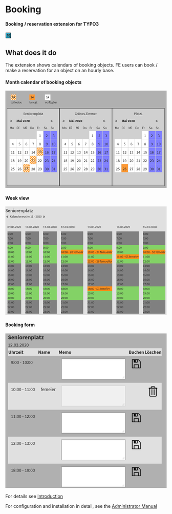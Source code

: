 # Booking

#### Booking / reservation extension for TYPO3

![Icon](/ext_icon.gif "Extension icon")


What does it do
---------------

The extension shows calendars of booking objects.  FE users can book / make a reservation for an object on an hourly base.

#### Month calendar of booking objects
![Calendar](Documentation/Images/Introduction/MonthCalendar.png "Calendar of month")

#### Week view
![Calendar](Documentation/Images/Introduction/WeekCalendar.png "Calendar of week")

#### Booking form
![Calendar](Documentation/Images/Introduction/BookingForm.png "Booking form")


For  details see [Introduction](https://github.com/joachimruhs/booking/blob/master/Documentation/Introduction/Index.rst "Introduction")

For configuration and installation in detail, see the [Administrator Manual](https://github.com/joachimruhs/booking/blob/master/Documentation/AdministratorManual/Index.rst "Administrator Manual")

